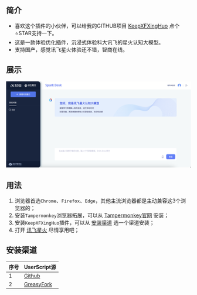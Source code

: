 ## 简介

- 喜欢这个插件的小伙伴，可以给我的GITHUB项目 [KeepXFXingHuo](https://github.com/xcanwin/KeepXFXingHuo) 点个⭐️STAR支持一下。
- 这是一款体验优化插件，沉浸式体验科大讯飞的星火认知大模型。
- 支持国产，感觉讯飞星火体验还不错，智商在线。

## 展示

<img src="./assets/index_chenjin.png" width="750"></img>

## 用法

1. 浏览器首选```Chrome```、```Firefox```、```Edge```，其他主流浏览器都是主动兼容这3个浏览器的；
2. 安装```Tampermonkey```浏览器拓展，可以从 [Tampermonkey官网](https://www.tampermonkey.net/) 安装；
3. 安装```KeepXFXingHuo```插件，可以从 [安装渠道](#安装渠道) 选一个渠道安装；
4. 打开 [讯飞星火](https://xinghuo.xfyun.cn/desk) 尽情享用吧；

## 安装渠道

| 序号 | UserScript源 |
| --- | --- |
| 1 | [Github](https://raw.githubusercontent.com/xcanwin/KeepXFXingHuo/main/KeepXFXingHuo.user.js) |
| 2 | [GreasyFork](https://greasyfork.org/zh-CN/scripts/465794-keepxfxinghuo) |
